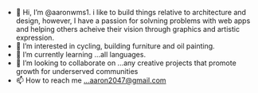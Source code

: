 - 👋 Hi, I’m @aaronwms1. i like to build things relative to architecture and design, however, I have a passion for solvning problems with web apps and helping others acheive their vision through graphics and artistic expression.
- 👀 I’m interested in cycling, building furniture and oil painting.
- 🌱 I’m currently learning ...all languages.
- 💞️ I’m looking to collaborate on ...any creative projects that promote growth for underserved communities
- 📫 How to reach me ...aaron2047@gmail.com

<!---
aaronwms1/aaronwms1 is a ✨ special ✨ repository because its `README.md` (this file) appears on your GitHub profile.
You can click the Preview link to take a look at your changes.
--->
